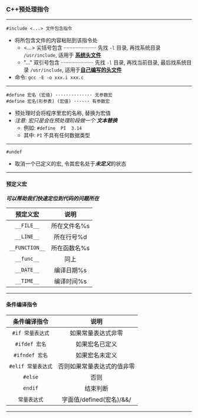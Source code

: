 ### C++预处理指令

---
```
#include <...> 文件包含指令
```

- 将所包含文件的内容粘贴到该指令处
  + <...> 尖括号包含 ······················ 先找 `-l` 目录, 再找系统目录 `/usr/include`, 适用于 <u>**系统头文件**</u>
  + "..." 双引号包含 ······················ 先找 `-l` 目录, 再找当前目录, 最后找系统目录 `/usr/include`, 适用于<u>**自己编写的头文件**</u>
- 命令: `gcc -E -o xxx.i xxx.c`


---
```
#define 宏名 (宏值) ·············· 无参数宏
#define 宏名(形参表) (宏值) ······ 有参数宏
```
- 预处理时会将程序里宏的名称, 替换为宏值
- *注意: 宏只是会在预处理阶段做一个 **文本替换***
  + 例如: `#define  PI  3.14`
  + 其中: `PI` 不具有任何数据类型
---
```
#undef
```
- 取消一个已定义的宏, 令其宏名处于***未定义***的状态
---
#### 预定义宏

***可以帮助我们快速定位到代码的问题所在***

|预定义宏|说明|
|:---:|:---:|
| `__FILE__`     | 所在文件名%s |
| `__LINE__`     | 所在行号%d   |
| `__FUNCTION__` | 所在函数名%s |
| `__func__`     | 同上         |
| `__DATE__`     | 编译日期%s   |
| `__TIME__`     | 编译时间%s   |

---

#### 条件编译指令
| 条件编译指令 | 说明 |
| :---: | :---: |
| `#if 常量表达式` | 如果常量表达式非零|
| `#ifdef 宏名` | 如果宏名已定义 |
| `#ifndef 宏名` | 如果宏名未定义 |
| `#elif 常量表达式` | 否则如果常量表达式的值非零 |
| `#else` | 否则 |
| `endif` | 结束判断|
| `常量表达式` | 字面值/defined(宏名)/&&/||/! | 
---


